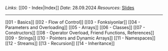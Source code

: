 *Links*: [[00 - Index|Index]]
*Date*: 28.09.2024
*Resources*: [Slides](https://drive.google.com/drive/folders/1sEZp-MUq780dd-tF4BEobnX3WTPsUrSF)

---

[[01 - Basics]]
[[02 - Flow of Control]]
[[03 - Fonksiyonlar]]
[[04 - Parameters and Overloading]]
[[05 - Arrays]]
[[06 - Classes]]
[[07 - Constructors]]
[[08 - Operator Overload, Friend Functions, References]]
[[09 - Strings]]
[[10 - Pointers and Dynamic Arrays]]
[[11 - Namespaces]]
[[12 - Streams]]
[[13 - Recursion]]
[[14 - Inheritance]]

